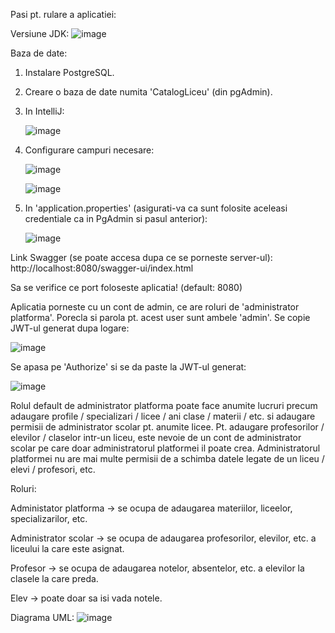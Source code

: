 Pasi pt. rulare a aplicatiei:

Versiune JDK:
![image](https://github.com/user-attachments/assets/4b31ac4d-2148-4e24-9c3a-d5c7fb2da07b)

Baza de date:
1. Instalare PostgreSQL.
2. Creare o baza de date numita 'CatalogLiceu' (din pgAdmin).
3. In IntelliJ:
   
    ![image](https://github.com/user-attachments/assets/78d33704-8e37-4bb8-a227-ee22127a1386)
5. Configurare campuri necesare:
   
   ![image](https://github.com/user-attachments/assets/efe9ccb5-efdf-407f-a1c0-9a993908c6da)
   
   ![image](https://github.com/user-attachments/assets/22973b5b-9f66-4a73-8905-71b7f8ca470a)
6. In 'application.properties' (asigurati-va ca sunt folosite aceleasi credentiale ca in PgAdmin si pasul anterior):
   
   ![image](https://github.com/user-attachments/assets/0b94b374-9161-4ed0-8a3f-5d338f671564)
  

Link Swagger (se poate accesa dupa ce se porneste server-ul): http://localhost:8080/swagger-ui/index.html

Sa se verifice ce port foloseste aplicatia! (default: 8080)

Aplicatia porneste cu un cont de admin, ce are roluri de 'administrator platforma'. Porecla si parola pt. acest user sunt ambele 'admin'. Se copie JWT-ul generat dupa logare:

![image](https://github.com/user-attachments/assets/1dab4891-1019-4823-913e-ae25b447d22b)

Se apasa pe 'Authorize' si se da paste la JWT-ul generat:

![image](https://github.com/user-attachments/assets/0cffc31e-7794-42cf-8361-04fff256e9eb)

Rolul default de administrator platforma poate face anumite lucruri precum adaugare profile / specializari / licee / ani clase / materii / etc. si adaugare permisii de administrator scolar pt. anumite licee. Pt. adaugare profesorilor / elevilor / claselor intr-un liceu, este nevoie de un cont de administrator scolar pe care doar administratorul platformei il poate crea. Administratorul platformei nu are mai multe permisii de a schimba datele legate de un liceu / elevi / profesori, etc.

Roluri:

Administator platforma -> se ocupa de adaugarea materiilor, liceelor, specializarilor, etc.

Administrator scolar -> se ocupa de adaugarea profesorilor, elevilor, etc. a liceului la care este asignat.

Profesor -> se ocupa de adaugarea notelor, absentelor, etc. a elevilor la clasele la care preda.

Elev -> poate doar sa isi vada notele.

Diagrama UML:
![image](https://github.com/user-attachments/assets/c8543197-5528-4f79-8d40-02f14a405d5c)
